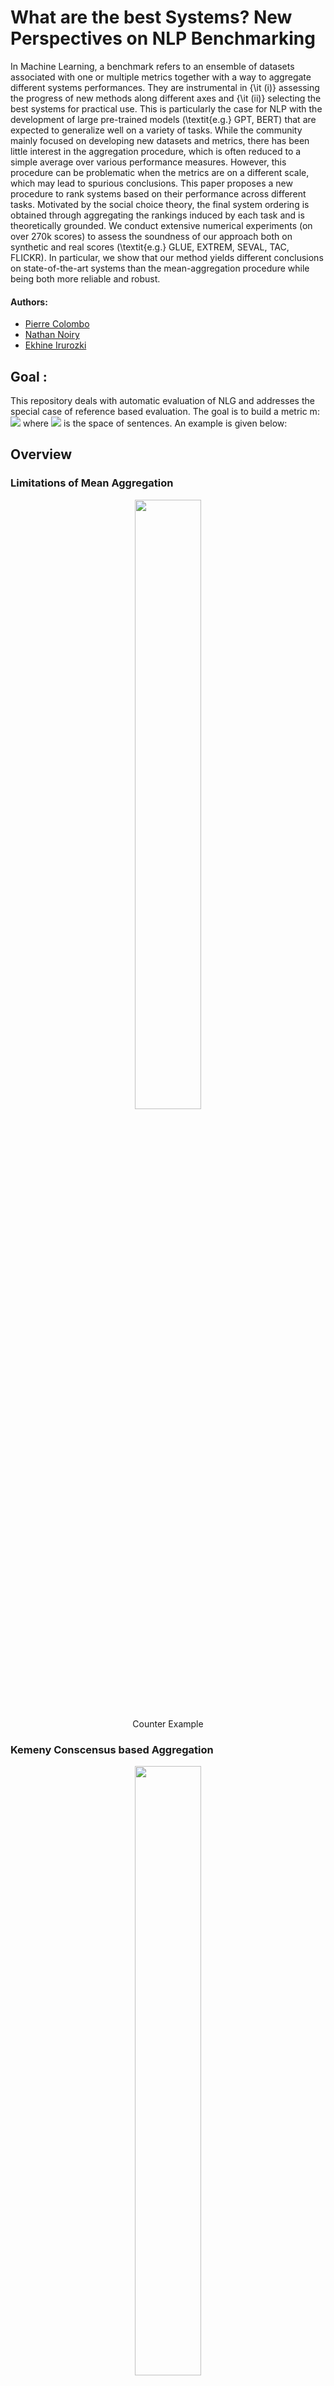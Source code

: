 # What are the best Systems? New Perspectives on NLP Benchmarking

In Machine Learning, a benchmark refers to an ensemble of datasets associated with one or multiple metrics together with a way to aggregate different systems performances. They are instrumental in {\it (i)}  assessing the progress of new methods along different axes and {\it (ii)} selecting the best systems for practical use. This is particularly the case for NLP with the development of large pre-trained models (\textit{e.g.} GPT, BERT) that are expected to generalize well on a variety of tasks. While the community mainly focused on developing new datasets and metrics, there has been little interest in the aggregation procedure, which is often reduced to a simple average over various performance measures. However, this procedure can be problematic when the metrics are on a different scale, which may lead to spurious conclusions. This paper proposes a new procedure to rank systems based on their performance across different tasks. Motivated by the social choice theory, the final system ordering is obtained through aggregating the rankings induced by each task and is theoretically grounded. We conduct extensive numerical experiments (on over 270k scores) to assess the soundness of our approach both on synthetic and real scores (\textit{e.g.} GLUE, EXTREM, SEVAL, TAC, FLICKR). In particular, we show that our method yields different conclusions on state-of-the-art systems than the mean-aggregation procedure while being both more reliable and robust.




#### Authors:

* [Pierre Colombo](https://scholar.google.com/citations?user=yPoMt8gAAAAJ&hl=fr)
* [Nathan Noiry](https://noiry.perso.math.cnrs.fr/)
* [Ekhine Irurozki](https://scholar.google.com/citations?user=thlVrqIAAAAJ&hl=es)

## Goal :

This repository deals with automatic evaluation of NLG and addresses the special case of reference based evaluation. The goal is to build a metric m: <img src="https://render.githubusercontent.com/render/math?math=m : \mathcal{S} \times \mathcal{S} \rightarrow \mathcal{R}"> where <img src="https://render.githubusercontent.com/render/math?math=m : \mathcal{S}"> is the space of sentences. An example is given below:



## Overview

### Limitations of Mean Aggregation

<div align="center">
<figure>
    <img style="width:50%" src="https://user-images.githubusercontent.com/22492839/153153946-ea7b94cb-ed2d-496c-9c3b-bab712368191.png">
    <div align="center">
<figcaption> Counter Example </figcaption>
    </div>
</figure>
</div>

### Kemeny Conscensus based Aggregation

<div align="center">
<figure>
    <img style="width:50%" src="https://user-images.githubusercontent.com/22492839/153154009-3bde1420-7104-43ef-a71c-fd648cd2cc6e.png">
    <div align="center">
<figcaption> Kemeny Conscensus </figcaption>
    </div>
</figure>
</div>



### Aggregation when Task Level Information is available
<p float="left">
  <img src="https://user-images.githubusercontent.com/22492839/153154021-8108dfa9-b51c-44c4-8434-a65597d5c29b.png" width="100" />
  <img src="https://user-images.githubusercontent.com/22492839/153154021-8108dfa9-b51c-44c4-8434-a65597d5c29b.png" width="100" /> 
  <img src="https://user-images.githubusercontent.com/22492839/153154021-8108dfa9-b51c-44c4-8434-a65597d5c29b.png" width="100" />
</p>

<div sstyle="width:100%">
    <img class="left"  style="width:50%" src="https://user-images.githubusercontent.com/22492839/153154021-8108dfa9-b51c-44c4-8434-a65597d5c29b.png"/>
    <img class="right" style="width:50%" src="https://user-images.githubusercontent.com/22492839/153154009-3bde1420-7104-43ef-a71c-fd648cd2cc6e.png">
    <figcaption> Fig1. Production value and quantity of the 10 top commodities </figcaption>
</div>

<figure class="left">
  <img class="top" src="https://user-images.githubusercontent.com/22492839/153154021-8108dfa9-b51c-44c4-8434-a65597d5c29b.png" style="width:50%"/>
  <figcaption> SuperGLUE </figcaption>
</figure>

<figure class="right">
  <img class="average" src="https://user-images.githubusercontent.com/22492839/153154028-00f1f10b-4248-45df-81a3-30b4748a54e6.png" style="width:50%"/>
  <figcaption> XTREM </figcaption>
</figure>


### Toy Data

<div align="center">
<figure>
    <img style="width:50%" src="https://user-images.githubusercontent.com/22492839/153154032-3863595c-e801-4cc9-b3c5-544a97e6ad54.png">
    <div align="center">
<figcaption> Toy Example </figcaption>
    </div>
</figure>
</div>





### Aggregation when Instance Level Information is available

![draw_table_2-1](https://user-images.githubusercontent.com/22492839/153154016-a9848d0d-7eaf-4526-82dc-634e1b1e4fdf.png)

![two_level_ranking_DIALOG_pc csv-1](https://user-images.githubusercontent.com/22492839/153154035-369da055-573c-4bad-9b55-31c90dd83c2c.png)
![two_level_ranking_FLICKR csv-1](https://user-images.githubusercontent.com/22492839/153154038-d8cd9570-0692-44f4-8dd8-0d02692bf09d.png)
![two_level_ranking_REAL_SUM csv-1](https://user-images.githubusercontent.com/22492839/153154042-adddccdc-81a7-46cf-91d0-9c9d18fffe08.png)



### Reproducing the paper results

See notebooks.


## References

If you find this repo useful, please cite our papers:

```
@article{,
  title={},
  author={},
  journal={},
  year={2022}
}

```

## Usage

### Python Function

Running our ranking is require a simple cpu. 

We provide example inputs under `<>.py`. For example for BaryScore

```

```

### Command Line Interface (CLI)

We provide a command line interface (CLI) of BERTScore as well as a python module. For the CLI, you can use it as
follows:

``` 
# TASK LEVEL INFORMATION
export PATH_TO_DF_TO_RANK=sample_df/glue.csv
export MODE=task_level

python ranking_cli.py --df_to_rank=$PATH_TO_DF_TO_RANK --mode=$MODE

# INSTANCE LEVEL INFORMATION
export PATH_TO_DF_TO_RANK=sample_df/TAC_08.csv
export MODE=instance_level
python ranking_cli.py --df_to_rank=$PATH_TO_DF_TO_RANK --mode=$MODE
```

See more options by `python score_cli.py -h`.


## Acknowledgements

This work was granted access
to the HPC resources of IDRIS under the allocation 2021-
101838 made by GENCI. Nathan is funded by the projet
ANR LIMPID.
